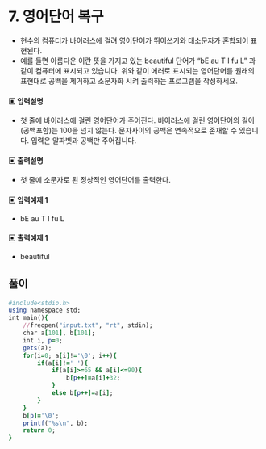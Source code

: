 # 7. 영어단어 복구
* 현수의 컴퓨터가 바이러스에 걸려 영어단어가 뛰어쓰기와 대소문자가 혼합되어 표현된다.
* 예를 들면 아름다운 이란 뜻을 가지고 있는 beautiful 단어가 “bE au T I fu L” 과 같이 컴퓨터에 표시되고 있습니다. 위와 같이 에러로 표시되는 영어단어를 원래의 표현대로 공백을 제거하고 소문자화 시켜 출력하는 프로그램을 작성하세요.

#### ▣ 입력설명
* 첫 줄에 바이러스에 걸린 영어단어가 주어진다. 바이러스에 걸린 영어단어의 길이(공백포함)는 100을 넘지 않는다. 문자사이의 공백은 연속적으로 존재할 수 있습니다. 입력은 알파벳과 공백만 주어집니다.
#### ▣ 출력설명
* 첫 줄에 소문자로 된 정상적인 영어단어를 출력한다.
#### ▣ 입력예제 1
* bE au T I fu L
#### ▣ 출력예제 1
* beautiful

## 풀이
```ruby
#include<stdio.h>
using namespace std;
int main(){
	//freopen("input.txt", "rt", stdin);
	char a[101], b[101];
	int i, p=0;
	gets(a);
	for(i=0; a[i]!='\0'; i++){
		if(a[i]!=' '){
			if(a[i]>=65 && a[i]<=90){
				b[p++]=a[i]+32;
			}
			else b[p++]=a[i];
		}
	}
	b[p]='\0';
	printf("%s\n", b);	
	return 0;
}
	
```
